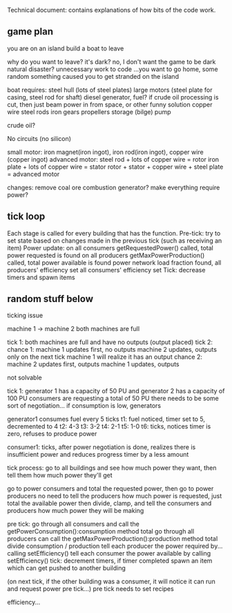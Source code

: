 Technical document: contains explanations of how bits of the code work.





## game plan
you are on an island
build a boat to leave

why do you want to leave?
it's dark? no, I don't want the game to be dark
natural disaster? unnecessary work to code
...you want to go home, some random something caused you to get stranded on the island

boat requires:
steel hull (lots of steel plates)
large motors (steel plate for casing, steel rod for shaft)
diesel generator, fuel? if crude oil processing is cut, then just beam power in from space, or other funny solution
copper wire
steel rods
iron gears
propellers
storage
(bilge) pump


crude oil?

No circuits (no silicon)

small motor: iron magnet(iron ingot), iron rod(iron ingot), copper wire (copper ingot)
advanced motor:
	steel rod + lots of copper wire = rotor
	iron plate + lots of copper wire = stator
	rotor + stator + copper wire + steel plate = advanced motor


changes:
remove coal ore
combustion generator? make everything require power?


## tick loop
Each stage is called for every building that has the function.
Pre-tick: try to set state based on changes made in the previous tick (such as receiving an item)
Power update:
on all consumers getRequestedPower() called, total power requested is found
on all producers getMaxPowerProduction() called, total power available is found
power network load fraction found, all producers' efficiency set
all consumers' efficiency set
Tick: decrease timers and spawn items



## random stuff below

ticking issue

machine 1 -> machine 2
both machines are full

tick 1: both machines are full and have no outputs
(output placed)
tick 2:
	chance 1:
	machine 1 updates first, no outputs
	machine 2 updates, outputs
	only on the next tick machine 1 will realize it has an output
	chance 2:
	machine 2 updates first, outputs
	machine 1 updates, outputs

not solvable

tick 1:
generator 1 has a capacity of 50 PU and generator 2 has a capacity of 100 PU
consumers are requesting a total of 50 PU
there needs to be some sort of negotiation...
if consumption is low, generators


generator1 consumes fuel every 5 ticks
t1: fuel noticed, timer set to 5, decremented to 4
t2: 4-3
t3: 3-2
t4: 2-1
t5: 1-0
t6: ticks, notices timer is zero, refuses to produce power

consumer1: ticks, after power negotiation is done, realizes there is insufficient power and reduces progress timer by a less amount


tick process:
go to all buildings and see how much power they want, then tell them how much power they'll get

go to power consumers and total the requested power, then go to power producers
no need to tell the producers how much power is requested, just total the available power
then divide, clamp, and tell the consumers and producers how much power they will be making


pre tick:
go through all consumers and call the getPowerConsumption():consumption method
total
go through all producers can call the getMaxPowerProduction():production method
total
divide consumption / production
tell each producer the power required by... calling setEfficiency()
tell each consumer the power available by calling setEfficiency()
tick:
decrement timers, if timer completed spawn an item which can get pushed to another building

(on next tick, if the other building was a consumer, it will notice it can run and request power pre tick...)
pre tick needs to set recipes


efficiency...


